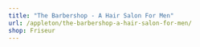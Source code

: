 ```yaml
---
title: "The Barbershop - A Hair Salon For Men"
url: /appleton/the-barbershop-a-hair-salon-for-men/
shop: Friseur
---
```

